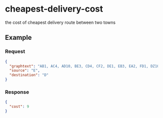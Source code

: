 # cheapest-delivery-cost

the cost of cheapest delivery route between two towns

## Example

### Request

```json
{
  "graphtext": "AB1, AC4, AD10, BE3, CD4, CF2, DE1, EB3, EA2, FD1, DZ1000",
  "source": "E",
  "destination": "D"
}
```

### Response

```json
{
  "cost": 9
}
```
